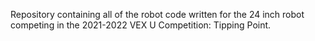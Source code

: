 Repository containing all of the robot code written for the 24 inch robot competing in the 2021-2022 VEX U Competition: Tipping Point.
